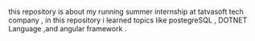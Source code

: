 this repository is about my running summer internship at tatvasoft tech company , in this repository i learned topics like postegreSQL , DOTNET Language ,and angular framework .
